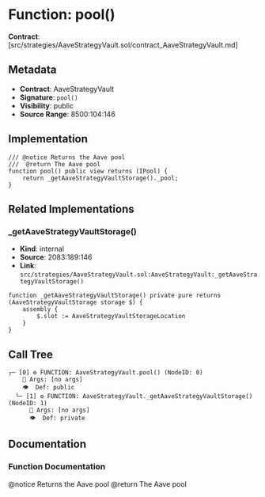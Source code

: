 # Function: pool()

**Contract**: [src/strategies/AaveStrategyVault.sol/contract_AaveStrategyVault.md]

## Metadata

- **Contract**: AaveStrategyVault
- **Signature**: `pool()`
- **Visibility**: public
- **Source Range**: 8500:104:146

## Implementation

```solidity
/// @notice Returns the Aave pool
///  @return The Aave pool
function pool() public view returns (IPool) {
    return _getAaveStrategyVaultStorage()._pool;
}
```

## Related Implementations

### _getAaveStrategyVaultStorage()

- **Kind**: internal
- **Source**: 2083:189:146
- **Link**: `src/strategies/AaveStrategyVault.sol:AaveStrategyVault:_getAaveStrategyVaultStorage()`

```solidity
function _getAaveStrategyVaultStorage() private pure returns (AaveStrategyVaultStorage storage $) {
    assembly {
        $.slot := AaveStrategyVaultStorageLocation
    }
}
```

## Call Tree

```
┌─ [0] ⚙️ FUNCTION: AaveStrategyVault.pool() (NodeID: 0)
    💬 Args: [no args]
    👁️  Def: public
  └─ [1] ⚙️ FUNCTION: AaveStrategyVault._getAaveStrategyVaultStorage() (NodeID: 1)
      💬 Args: [no args]
      👁️  Def: private
```

## Documentation

### Function Documentation

@notice Returns the Aave pool
 @return The Aave pool
